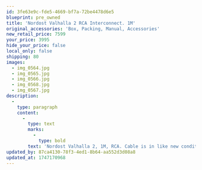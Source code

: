 ```yaml
---
id: 3fe63e9c-fde5-4669-bf7a-72be4478d6e5
blueprint: pre_owned
title: 'Nordost Valhalla 2 RCA Interconnect. 1M'
original_accessories: 'Box, Packing, Manual, Accessories'
new_retail_price: 7599
your_price: 3995
hide_your_price: false
local_only: false
shipping: 80
images:
  - img_0564.jpg
  - img_0565.jpg
  - img_0566.jpg
  - img_0568.jpg
  - img_0567.jpg
description:
  -
    type: paragraph
    content:
      -
        type: text
        marks:
          -
            type: bold
        text: 'Nordost Valhalla 2, 1M, RCA. Cable is in like new condition with original wooden box. Cable sold as new for $7,599.00'
updated_by: 87ca4130-78f3-4ed1-8b64-aa552d3d08a8
updated_at: 1747170968
---
```

